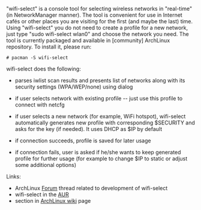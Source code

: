 "wifi-select" is a console tool for selecting wireless networks in "real-time"
(in NetworkManager manner). The tool is convenient for use in Internet cafés or
other places you are visiting for the first (and maybe the last) time. Using
"wifi-select" you do not need to create a profile for a new network, just type
"sudo wifi-select wlan0" and choose the network you need. The tool is currently
packaged and available in [community] ArchLinux repository. To install it,
please run:

    # pacman -S wifi-select

wifi-select does the following:

* parses iwlist scan results and presents list of networks along with its
  security settings (WPA/WEP/none) using dialog
  
* if user selects network with existing profile -- just use this profile to
  connect with netcfg
  
* if user selects a new network (for example, WiFi hotspot), wifi-select
  automatically generates new profile with corresponding $SECURITY and asks for
  the key (if needed). It uses DHCP as $IP by default
  
* if connection succeeds, profile is saved for later usage

* if connection fails, user is asked if he/she wants to keep generated profile
for further usage (for example to change $IP to static or adjust some additional
options)

Links:

* ArchLinux [Forum][] thread related to development of wifi-select
* wifi-select in the [AUR][]
* section in [ArchLinux wiki][wiki] page

[forum]: http://en.wikipedia.org/wiki/Chapayev_%28game%29
[aur]:   http://raphaeljs.com
[wiki]:  http://knockoutjs.com
